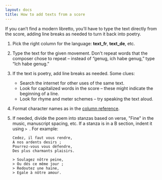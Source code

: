 ```yaml
---
layout: docs 
title: How to add texts from a score
---
```

If you can’t find a modern libretto, you’ll have to type the text directly from the score, adding line breaks as needed to turn it back into poetry.

1. Pick the right column for the language: **text_fr**, **text_de**, etc.
2. Type the text for the given movement. Don't repeat words that the composer chose to repeat – instead of “genug, ich habe genug,” type “Ich habe genug.”
3. If the text is poetry, add line breaks as needed. Some clues:

    - Search the internet for other uses of the same text.
    - Look for capitalized words in the score – these might indicate the beginning of a line.
    - Look for rhyme and meter schemes – try speaking the text aloud.
    
4. Format character names as in the [column reference](/docs/references/columns#texts).
5. If needed, divide the poem into stanzas based on verse, "Fine" in the music, manuscript spacing, etc. If a stanza is in a B section, indent it using `> `. For example:

    ```
    Cedez, il faut vous rendre,
    A nos ardents desirs ;
    Pourrez-vous vous défendre,
    Des plus charmants plaisirs.
    
    > Soulagez nôtre peine,
    > Ou dés ce même jour ;
    > Redoutez une haine,
    > Egale à nôtre amour.
    ```